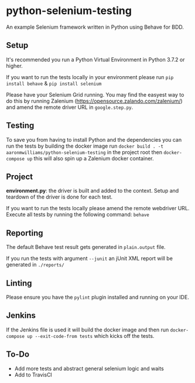 # python-selenium-testing
An example Selenium framework written in Python using Behave for BDD.

## Setup
It's recommended you run a Python Virtual Environment in Python 3.7.2 or higher.

If you want to run the tests locally in your environment please run `pip install behave` & `pip install selenium`

Please have your Selenium Grid running. You may find the easyest way to do this by running Zalenium (https://opensource.zalando.com/zalenium/) and amend the remote driver URL in `google.step.py`.

## Testing
To save you from having to install Python and the dependencies you can run the tests by building the docker image
run `docker build . -t aaronmwilliams/python-selenium-testing` in the project root then `docker-compose up` this will also spin up a Zalenium docker container.

## Project
**environment.py**: the driver is built and added to the context. Setup and teardown of the driver is done for each test.

If you want to run the tests locally please amend the remote webdriver URL. Execute all tests by running the following command: `behave`

## Reporting
The default Behave test result gets generated in `plain.output` file.

If you run the tests with argument `--junit` an jUnit XML report will be generated in `./reports/`

## Linting
Please ensure you have the `pylint` plugin installed and running on your IDE.

## Jenkins
If the Jenkins file is used it will build the docker image and then run `docker-compose up --exit-code-from tests` which kicks off the tests.

## To-Do
- Add more tests and abstract general selenium logic and waits
- Add to TravisCI